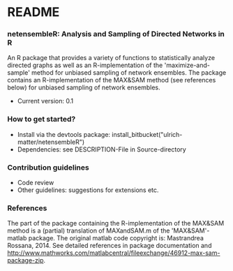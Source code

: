 # README #


### netensembleR: Analysis and Sampling of Directed Networks in R ###

An R package that provides a variety of functions to statistically analyze directed graphs as well as an R-implementation of the 'maximize-and-sample' method for unbiased sampling of network ensembles. The package contains an R-implementation of the MAX&SAM method (see references below) for unbiased sampling of network ensembles.

* Current version: 0.1

### How to get started? ###

* Install via the devtools package: install_bitbucket("ulrich-matter/netensembleR")
* Dependencies: see DESCRIPTION-File in Source-directory

### Contribution guidelines ###

* Code review
* Other guidelines: suggestions for extensions etc.

### References ###
The part of the package containing the R-implementation of the MAX&SAM method is a (partial) translation of MAXandSAM.m of the 'MAX&SAM'-matlab package. The original matlab code copyright is: Mastrandrea Rossana, 2014. See detailed references in package documentation and http://www.mathworks.com/matlabcentral/fileexchange/46912-max-sam-package-zip.